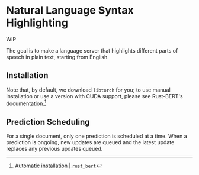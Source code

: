 # Natural Language Syntax Highlighting

WIP

The goal is to make a language server that highlights different parts of
speech in plain text, starting from English.

## Installation

Note that, by default, we download `libtorch` for you;
to use manual installation or use a version with CUDA support,
please see Rust-BERT's documentation.[^download-torch]

## Prediction Scheduling

For a single document, only one prediction is scheduled at a time.
When a prediction is ongoing,
new updates are queued and
the latest update replaces any previous updates queued.

[^download-torch]: [Automatic installation |
`rust_bert`](https://docs.rs/rust-bert/0.22.0/rust_bert/#automatic-installation)
